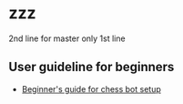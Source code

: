 # zzz

2nd line for master only
1st line

## User guideline for beginners

- [Beginner's guide for chess bot setup](https://github.com/TiraLabra/chess/blob/master/documentation/User_guideline.md)

